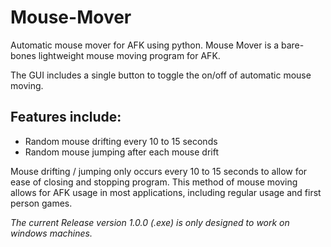 # Mouse-Mover
Automatic mouse mover for AFK using python.
Mouse Mover is a bare-bones lightweight mouse moving program for AFK.

The GUI includes a single button to toggle the on/off of automatic mouse moving.

## Features include:
 - Random mouse drifting every 10 to 15 seconds
 - Random mouse jumping after each mouse drift
 
Mouse drifting / jumping only occurs every 10 to 15 seconds to allow for ease of closing and stopping program.
This method of mouse moving allows for AFK usage in most applications, including regular usage and first person games.

*The current Release version 1.0.0 (.exe) is only designed to work on windows machines.*

